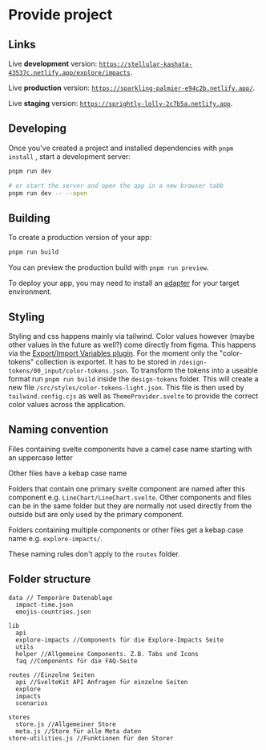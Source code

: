# Provide project

## Links

Live **development** version: [`https://stellular-kashata-43537c.netlify.app/explore/impacts`](https://stellular-kashata-43537c.netlify.app/explore/impacts).

Live **production** version: [`https://sparkling-palmier-e94c2b.netlify.app/`](https://sparkling-palmier-e94c2b.netlify.app/).

Live **staging** version: [`https://sprightly-lolly-2c7b5a.netlify.app`](https://sprightly-lolly-2c7b5a.netlify.app).

## Developing

Once you've created a project and installed dependencies with `pnpm install` , start a development server:

```bash
pnpm run dev

# or start the server and open the app in a new browser tabb
pnpm run dev -- --open
```

## Building

To create a production version of your app:

```bash
pnpm run build
```

You can preview the production build with `pnpm run preview`.

To deploy your app, you may need to install an [adapter](https://kit.svelte.dev/docs/adapters) for your target environment.

## Styling

Styling and css happens mainly via tailwind. Color values however (maybe other values in the future as well?) come directly from figma. This happens via the [Export/Import Variables plugin](https://www.figma.com/community/plugin/1256972111705530093/Export%2FImport-Variables). For the moment only the "color-tokens" collection is exportet. It has to be stored in `/design-tokens/00_input/color-tokens.json`. To transform the tokens into a useable format run `pnpm run build` inside the `design-tokens` folder. This will create a new file `/src/styles/color-tokens-light.json`. This file is then used by `tailwind.config.cjs` as well as `ThemeProvider.svelte` to provide the correct color values across the application.

## Naming convention

Files containing svelte components have a camel case name starting with an uppercase letter

Other files have a kebap case name

Folders that contain one primary svelte component are named after this component e.g. `LineChart/LineChart.svelte`. Other components and files can be in the same folder but they are normally not used directly from the outside but are only used by the primary component.

Folders containing multiple components or other files get a kebap case name e.g. `explore-impacts/`.

These naming rules don't apply to the `routes` folder.

## Folder structure

```
data // Temporäre Datenablage
  impact-time.json
  emojis-countries.json

lib
  api
  explore-impacts //Components für die Explore-Impacts Seite
  utils
  helper //Allgemeine Components. Z.B. Tabs und Icons
  faq //Components für die FAQ-Seite

routes //Einzelne Seiten
  api //SvelteKit API Anfragen für einzelne Seiten
  explore
  impacts
  scenarios

stores
  store.js //Allgemeiner Store
  meta.js //Store für alle Meta daten
store-utilities.js //Funktionen für den Storer
```
